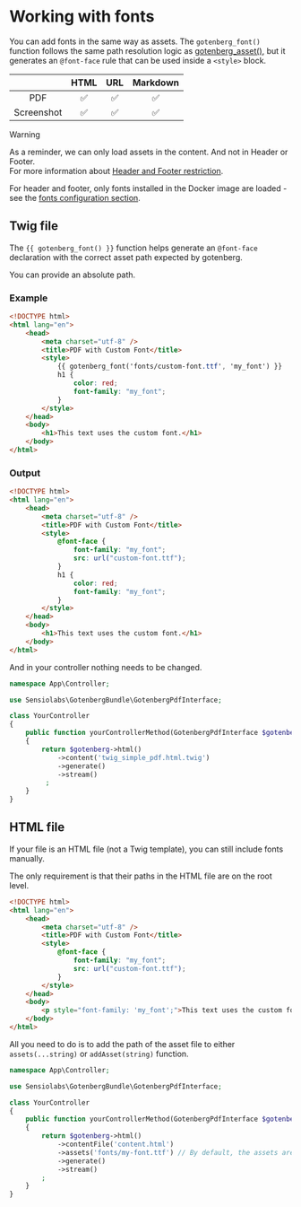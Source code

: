 # Working with fonts

You can add fonts in the same way as assets. The `gotenberg_font()` function follows 
the same path resolution logic as [gotenberg_asset()](assets.md), but it generates an `@font-face`
rule that can be used inside a `<style>` block.

|            |         HTML         |        URL         |      Markdown      |
|:----------:|:--------------------:|:------------------:|:------------------:|
|    PDF     |  :white_check_mark:  | :white_check_mark: | :white_check_mark: |
| Screenshot |  :white_check_mark:  | :white_check_mark: | :white_check_mark: |

> [!WARNING]  
> As a reminder, we can only load assets in the content. And not in Header or Footer.  
> For more information about [Header and Footer restriction](https://gotenberg.dev/docs/routes#header-footer-chromium).
>
> For header and footer, only fonts installed in the Docker image are loaded - 
> see the [fonts configuration section](https://gotenberg.dev/docs/configuration#fonts).

## Twig file

The `{{ gotenberg_font() }}` function helps generate an `@font-face` 
declaration with the correct asset path expected by gotenberg.

You can provide an absolute path.

### Example

```html
<!DOCTYPE html>
<html lang="en">
    <head>
        <meta charset="utf-8" />
        <title>PDF with Custom Font</title>
        <style>
            {{ gotenberg_font('fonts/custom-font.ttf', 'my_font') }}
            h1 {
                color: red;
                font-family: "my_font";
            }
        </style>
    </head>
    <body>
        <h1>This text uses the custom font.</h1>
    </body>
</html>
```

### Output

```html
<!DOCTYPE html>
<html lang="en">
    <head>
        <meta charset="utf-8" />
        <title>PDF with Custom Font</title>
        <style>
            @font-face {
                font-family: "my_font";
                src: url("custom-font.ttf");
            }
            h1 {
                color: red;
                font-family: "my_font";
            }
        </style>
    </head>
    <body>
        <h1>This text uses the custom font.</h1>
    </body>
</html>
```

And in your controller nothing needs to be changed.

```php
namespace App\Controller;

use Sensiolabs\GotenbergBundle\GotenbergPdfInterface;

class YourController
{
    public function yourControllerMethod(GotenbergPdfInterface $gotenberg): Response
    {
        return $gotenberg->html()
            ->content('twig_simple_pdf.html.twig')
            ->generate()
            ->stream()
         ;
    }
}
```

## HTML file

If your file is an HTML file (not a Twig template), you can still include 
fonts manually.

The only requirement is that their paths in the HTML file are on the root level.

```html
<!DOCTYPE html>
<html lang="en">
    <head>
        <meta charset="utf-8" />
        <title>PDF with Custom Font</title>
        <style>
            @font-face {
                font-family: "my_font";
                src: url("custom-font.ttf");
            }
        </style>
    </head>
    <body>
        <p style="font-family: 'my_font';">This text uses the custom font.</p>
    </body>
</html>
```

All you need to do is to add the path of the asset file to either 
`assets(...string)` or `addAsset(string)` function.

```php
namespace App\Controller;

use Sensiolabs\GotenbergBundle\GotenbergPdfInterface;

class YourController
{
    public function yourControllerMethod(GotenbergPdfInterface $gotenberg): Response
    {
        return $gotenberg->html()
            ->contentFile('content.html')
            ->assets('fonts/my-font.ttf') // By default, the assets are fetch in the `assets` folder of your application.
            ->generate()
            ->stream()
        ;
    }
}
```
